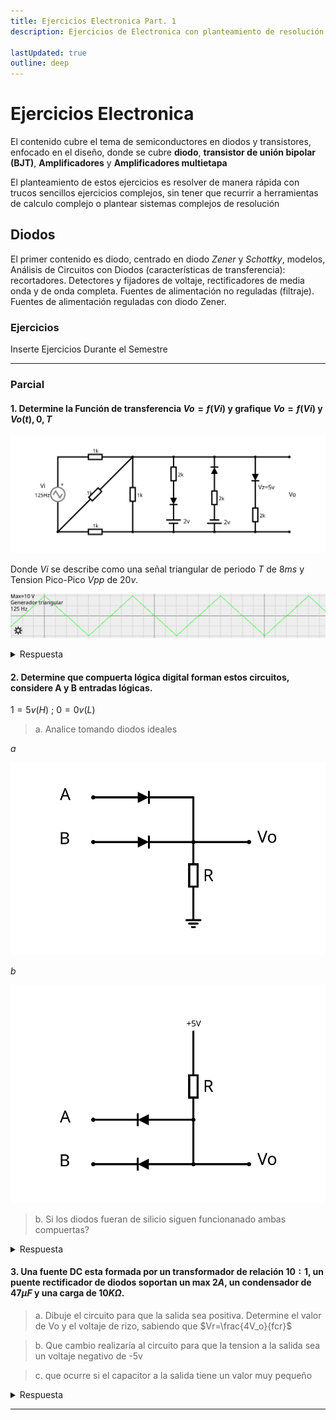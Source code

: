 ```yaml
---
title: Ejercicios Electronica Part. 1
description: Ejercicios de Electronica con planteamiento de resolución rápida con trucos sencillos ejercicios complejos, sin tener que recurrir a herramientas de calculo complejo o plantear sistemas complejos de resolución

lastUpdated: true
outline: deep
---
```


# Ejercicios Electronica

El contenido cubre el tema de semiconductores en diodos y transistores, enfocado en el diseño, donde se cubre **diodo**, **transistor de unión bipolar (BJT)**, **Amplificadores** y **Amplificadores multietapa**

El planteamiento de estos ejercicios es resolver de manera rápida con trucos sencillos ejercicios complejos, sin tener que recurrir a herramientas de calculo complejo o plantear sistemas complejos de resolución

## Diodos

El primer contenido es diodo, centrado en diodo *Zener* y *Schottky*, modelos, Análisis de Circuitos con Diodos (características de transferencia): recortadores. Detectores y fijadores de voltaje, rectificadores de media onda y de onda completa. Fuentes de alimentación no reguladas (filtraje). Fuentes de alimentación reguladas con diodo Zener.

### Ejercicios

Inserte Ejercicios Durante el Semestre

---

### Parcial

#### 1. Determine la Función de transferencia $Vo = f(Vi)$ y grafique $Vo = f(Vi)$ y $Vo(t),{0,T}$

![Pregunta 1](./BlogImages/parcial1-1.svg)

Donde $Vi$ se describe como una señal triangular de periodo $T$ de $8ms$ y Tension Pico-Pico $Vpp$ de $20v$.

![Pregunta 1b](./BlogImages/Parcial%201-1a.png)

<details class="answer">
<summary>Respuesta</summary>

**Simplificación**

El primera paso es simplificar el circuito si es posible. El teorema de Thevenin nos dice:

> [!NOTE]
> "Cualquier red eléctrica lineal que contenga únicamente fuentes de tensión, fuentes de corriente y resistencias puede sustituirse en los terminales A–B por una combinación equivalente de una fuente de tensión $V_{th}$ en una conexión en serie con una resistencia $R_{th}$".

Lo que significa que si una parte del circuito comprendida por dos terminales es independiente de la otra parte y solo contiene elementos lineales se puede simplificar por un equivalente de Thevenin.

![alt text](./BlogImages/parcial1-1b.svg)

En este caso como no tenemos fuentes dependientes podemos tomar el lado derecho del circuito de manera sencilla. Determinando la tension entre los terminales del circuito separado, con $Vi$ como constante, se obtiene $V_{th}$. Apagando las fuente del circuito y calculando la resistencia equivalente entre sus terminales se obtiene $R_{th}$.

Para $V_{th}$ se puede hacer un sistema de ecuaciones para conocer el valor de tension en los terminales. Pero el circuito se puede resolver con técnicas mas sencilla. Primero se puede hacer una transformación de fuente donde una fuente de tension en serie con una resistencia tiene un equivalente con una fuente corriente en serie con una resistencia del mismo valor.

![alt text](./BlogImages/sourceTransform.svg)

Obedeciendo las siguientes formulas

$$
\begin{align}
    Vs = R\cdot Is \\
    Is = \frac{Vs}R
\end{align}
$$

Dichas formulas son fácilmente deducibles con análisis de circuito.

Al tener todas las resistencias el mismo valor le asignaremos la constante $R$ para simplificar los cálculos. Primero transformamos la fuente $Vi$ que esta en serie con $R1$ a su equivalente con una fuente de corriente $Ia$ de valor $Ia = Vi/R$ en paralelo con la resistencia $R1$. Ahora $R1$ y $R2$ están en paralelo y tienen el mismo valor.

> [!NOTE]
> Para $n$ resistencias en paralelo con valor $R$, su equivalente es una resistencia de valor $R/n$

Demostrando la formula general para resistencias en paralelo se tiene que

$$
\begin{align}
R_{eq} = \frac{1}{(\frac{1}R + \frac{1}R)}\\


R_{eq} = \frac{R}2
\end{align}
$$

Ahora el paralelo de $R1$ y $R2$ le asignaremos una resistencia equivalente $Ra$ de valor $R/2$. Queda la fuente $Ia$ en paralelo con resistencia $Ra$ y a su vez el serie con la resistencia $R3$. Se transforma $Ia$ junto a $Ra$ a una fuente de tension $Va$ de valor $Vi/2$ en serie con $Ra$, la cual queda en serie con $R3$, cuyo equivalente ahora es $Rb$ de valor $3R/2$. Finalmente la fuente $Va$ en serie con $Rb$ se transforma a una fuente de corriente $Ith$ de valor $Vi/(3R)$ en paralelo con con $Rb$ y con $R4$. El equivalente de $Rb$ y $R4$ es $R_{th}$ con valor $3R/5$. Lo que resulta en un equivalente de Norton, por comodidad (y para que la fuente equivalente no quede en función del valor de las resistencias) se transforma una vez mas en un equivalente de Thevenin, quedando $V_{th}$ con valor $Vi/5$.

![Thevenin Procedimiento](./BlogImages/parcial1-1c.svg)
![Thevenin Procedimiento](./BlogImages/parcial1-1d.svg)

> [!TIP]
>El objetivo de este procedimiento es poder realizar simplificaciones rápidas sin tener que plantear sistemas de ecuaciones, de manera que se pueda resolver el ejercicio con un calculadora de sencilla o mentalmente.

Lo que resulta en una $R_{th}$ de valor $600Ω$, y para un valor de tension pico pico $Vpp_th$ de $4v$ lo que se traduce en un voltaje pico $Vp_th$ de $2v$ y $-2v$ en el ciclo positivo y ciclo negativo respectivamente


**Resolución**

Para conocer el comportamiento de $Vo$ y poder graficarlo se analizan las 3 ramas. considerando lo siguiente.

> [!NOTE]
> Se consider un modelo de diodo simplificado donde el diodo conduce corriente en polarización directa cuando la tension entre sus terminales alcanza una tension $Vk$, equivalente a una fuente de tension polarizada inversamente. Y cuando la tension entre sus terminales no alcanza la corriente de polarización o esta polarizada inversamente se comporta como un circuito abierto.

> [!NOTE]
> Al no estar indicado en el ejercicio se asumen diodos de silicio con valor $Vk = 0.7v$

> [!NOTE]
> Para los diodos Zener se tiene el mismo comportamiento con la adición que al superar el umbral de $Vz$ en polarización inversa el diodo conduce


![Diodo](./BlogImages/Diode_symbol.svg)

Analizaremos el ciclo positivo y negativo de cada rama

Para la primera rama en el **ciclo positivo** para polarizar el diodo se debe superar la tension de polarización del diodo $Vk$ y ademas la tension de la fuente de $2v$, por lo que apartir de los $2.7v$ el diodo conduce. Para el **ciclo negativo** el diodo no conduce

Para la segunda rama en el **ciclo positivo** el diodo no conduce, y en el **ciclo negativo** apartir de los $-2.7v$ el diodo conduce, después de superar la tension de polarización del diodo y de la fuente de tension.

> [!TIP]
> se denota que la simetría inversa que poseen las primeras dos ramas

Para la tercera rama el diodo Zener en el **ciclo positivo** al superar los $0.7v$ el diodo conduce y para el **ciclo negativo** apartir de los $-5v$ el diodo conduce.

Ya que la fuente de tension $V_{th}$ suministra una tension pico de $±2v$ la primera y segunda rama nunca conducen ya que no exceden la tension de $2.7v$ requerida para polarizar los diodos.

Esto simplifica el análisis a la tercera rama que nunca conduce el en ciclo negativo, pero si en el positivo.

queda la siguiente ecuación

*Cuando D1 y D2 no conducen, D3 si conduce:*

$$
\begin{align}
\frac{Vi}5 = I\cdot R_{th} + I\cdot R_{D3} + 0.7\\

I = (Vi - 3.5v)/13k
\end{align}
$$
lo que indica que cuando $Vi > 3.5$ hay corriente atravez de $D3$

para $Vo$ cuando $D3$ conduce

$$
\begin{align}
Vo = I\cdot R_{D3} - Vi\\

Vo = \frac{2Vi}{13} + 21/130
\end{align}
$$

*Cuando D1, D2 y D3 no conducen*

Al no haber corriente no hay caida te tension en $R_{th}$ por lo que

$$
Vo = \frac{Vi}5
$$

*Vo*

$$
V_o = \begin{cases} 
    \frac{V_i}{5}, & \text{si } -10 \le V_i \le 3.5 \\
    \frac{2V_i}{13} + \frac{21}{130}, & \text{si } 3.5 < V_i \le 10 
\end{cases}
$$

</details>

#### 2. Determine que compuerta lógica digital forman estos circuitos, considere A y B entradas lógicas.
$1 = 5v (H)$ ; $0 = 0v (L)$

> a. Analice tomando diodos ideales

*a*

![Pregunta 2](./BlogImages/parcial1-2a.svg)

*b*

![Pregunta 2](./BlogImages/parcial1-2b.svg)

> b. Si los diodos fueran de silicio siguen funcionanado ambas compuertas?

<details class='answer'>
<summary>Respuesta</summary>

Análisis Para determinar el tipo de compuerta simplemente se realiza la tabla de la verdad para cada caso tomando $A$ y $B$ como entrada y $V_o$ como salida.

*a*

![alt text](./BlogImages/parcial1-2as.svg)

<table>
	<tr>
		<td>A</td>
		<td>B</td>
		<td>Vod</td>
		<td>Vo</td>
	</tr>
	<tr>
		<td>0</td>
		<td>0</td>
		<td>0</td>
		<td>0v</td>
	</tr>
	<tr>
		<td>1</td>
		<td>0</td>
		<td>1</td>
		<td>5v</td>
	</tr>
	<tr>
		<td>0</td>
		<td>1</td>
		<td>1</td>
		<td>5v</td>
	</tr>
	<tr>
		<td>1</td>
		<td>1</td>
		<td>1</td>
		<td>5v</td>
	</tr>
</table>

Cuando $A$ **o** $B$ es $1$ $V_o$ es $1$ ($5v$ analógico) por lo que la primera compuerta es una compuerta **OR**

*b*

![alt text](./BlogImages/parcial1-2bs.svg)

<table>
	<tr>
		<td>A</td>
		<td>B</td>
		<td>Vod</td>
		<td>Vo</td>
	</tr>
	<tr>
		<td>0</td>
		<td>0</td>
		<td>0</td>
		<td>0v</td>
	</tr>
	<tr>
		<td>1</td>
		<td>0</td>
		<td>0</td>
		<td>0v</td>
	</tr>
	<tr>
		<td>0</td>
		<td>1</td>
		<td>0</td>
		<td>0v</td>
	</tr>
	<tr>
		<td>1</td>
		<td>1</td>
		<td>1</td>
		<td>5v</td>
	</tr>
</table>

Cuando $A$ **y** $B$ es $1$ $V_o$ es $1$ ($5v$ analógico) por lo que la segunda compuerta es una compuerta **AND**

Si los diodos fueran de silicio tomando el modelo simplificado del diodo, en el caso `a` si alguna de las entradas fuese asertiva ($1$ o $5v$) habría una caída de tension en el diodo de $0.7v$ por lo que la tabla de la verdad quedaría

<table>
	<tr>
		<td>A</td>
		<td>B</td>
		<td>Vo</td>
	</tr>
	<tr>
		<td>0</td>
		<td>0</td>
		<td>0v</td>
	</tr>
	<tr>
		<td>1</td>
		<td>0</td>
		<td>4.3v</td>
	</tr>
	<tr>
		<td>0</td>
		<td>1</td>
		<td>4.3v</td>
	</tr>
	<tr>
		<td>1</td>
		<td>1</td>
		<td>4.3v</td>
	</tr>
</table>

En el caso de la compuerta `b` si alguna entrada es $0v$ la corriente va desde la alimentación, a través de la resistencia y cae a través de uno de los diodos, por lo que respecto a tierra habría una diferencia de potencial de $0.7v$. si ambas entradas son asertivas la tension seria de $5v$.

<table>
	<tr>
		<td>A</td>
		<td>B</td>
		<td>Vo</td>
	</tr>
	<tr>
		<td>0</td>
		<td>0</td>
		<td>0.7v</td>
	</tr>
	<tr>
		<td>1</td>
		<td>0</td>
		<td>0.7v</td>
	</tr>
	<tr>
		<td>0</td>
		<td>1</td>
		<td>0.7v</td>
	</tr>
	<tr>
		<td>1</td>
		<td>1</td>
		<td>5v</td>
	</tr>
</table>

El umbral entre un $1$ y $0$ lógico viene definido por la tecnología de dicha compuerta, tanto para la tecnología TTL y CMOS, cumplen para los valores de entrada (es decir para la tension aplicada a la entrada de otra compuerta), pero no cumple con las especificaciones de margenes de ruido para la tension de salida, de la misma.

> [!NOTE]
> [1] J. F. Wakerly, Diseño Digital. Pearson Educación, 2001.

A términos de un circuito digital podemos decir que sigue funcionando como compuerta, mas no cumple con las especificaciones TTL y CMOS.

</details>

#### 3. Una fuente DC esta formada por un transformador de relación $10:1$, un puente rectificador de diodos soportan un max $2A$, un condensador de $47\mu F$ y una carga de $10K\Omega$.
> a. Dibuje el circuito para que la salida sea positiva. Determine el valor de Vo y el voltaje de rizo, sabiendo que $Vr=\frac{4V_o}{fcr}$

> b. Que cambio realizaría al circuito para que la tension a la salida sea un voltaje negativo de -5v

> c. que ocurre si el capacitor a la salida tiene un valor muy pequeño

<details class="answer">
<summary>Respuesta</summary>

> [!NOTE]
> La fuente recibe a la entrada $120v_{rms}\space⏦$ AC a $60hz$
> [!NOTE]
> Se toman todos los diodos bajo el modelo simplificado, con diodos de silicio

![Pregunta 3](./BlogImages/parcial1-3a.svg)

Para calcular $Vo$ vamos desde la entrada la fuente de tension $120v_{rms}\space⏦$, tomamos el transformador de manera ideal cumpliendo la siguiente relación.

$$

\frac{V_p}{V_s}=\frac{n_p}{n_s}

$$

Formula que relaciona la tension con el numero de espiras entre el primario y secundario del transformador. deducible a través de la ley de Faraday.

lo que despejado deja que
$$

V_s=\frac{n_s\cdot V_p}{n_p}\\
V_s=12v_{rms}

$$

en base a la tension RMS ($V_{rms}$) o eficaz ($V_{efz}$) podemos obtener la tension pico ${V_p}$ del transformador.

$$

 V_{efz}=\sqrt{\frac{1}{T}\cdot \int_{t_0}^{T}{v{^2}(t)dt}}

$$

lo que para una señal de función senoidal es

$$

V_{efz} = \frac{v_p}{\sqrt2}\\
V_{efz}\cdot \sqrt2 = v_p\\
v_p=12\sqrt2


$$

en el **ciclo positivo** a la salida del transformador la corriente fluye a través $D_1$ hasta el paralelo del capacitor y la carga (resistiva) y devuelta por el diodo $D_3$ hasta el secundario. En el **ciclo negativo** a la salida del transformador la corriente fluye a través $D_4$ hasta el paralelo del capacitor y la carga (resistiva) y devuelta por el diodo $D_2$ hasta el secundario.
En ambos ciclos, la tension del secundario del transformador debe superar la tension de polarización de dos diodos, por lo que cuando la tension (del secundario) es mayor $±1.4v$ ambos diodos conducen, sabiendo la caída de tension de los diodos tenemos que:

$$

V_{o_p} = v_p - 2\cdot V_d\\
V_{o_p} = 12\sqrt2 -1.4v\\
V_{o_p} \approx 15.57v

$$

Tomando $V_o$ como el voltaje pico a la salida. tenemos la ecuación de voltaje de rizo

$$
V_r=\frac{4V_{o_p}}{f\cdot c\cdot r}
$$

la frecuencia de la fuente de tension es $60hz$ el transformador bajo el modelo ideal no se ve afectado por la frecuencia y no cambia la misma a su salida. Al pasar por el puente rectificador para el ciclo positivo y el ciclo negativo del transformador, a la salida del puente rectificador se da la misma onda en la misma direccion, por lo que la frecuencia se duplica.

$$
f_{V_o}=120hz
$$

![Pregunta 3](./BlogImages/Parcial%201-3b.png)

ya con estos valores tenemos que 

$$
V_r=\frac{40\sqrt2}{47}\approx 1.2035v
$$

Para obtener el voltaje de salida tomamos el valor pico menos la mitad del voltaje de rizo, con la notación de ± la mitad del voltaje rizo

$$

V_o = \left(V_{o_p}-\frac{V_r}2\right)±\frac{V_r}2\\
V_o \approx 14.4987 ± 0.6017

$$

Para obtener un voltaje de $-5v$ (se tomara como voltaje pico) se pueden hacer utilizar varios métodos (sin alterar los elementos ya existente). Demostraremos dos métodos.

*Primer método*

el primer método consiste en utilizar un divisor de tension capacitivo a la entrada.

![Pregunta 3b Método 1](./BlogImages/parcial1-3b.svg)

tomando la referencia (tierra) como el cátodo de los diodos $D_1$ y $D_4$ se obtiene voltaje negativo respecto a la tierra. Como aclaratoria invertir el puente rectificador generaría el mismo circuito.

La tension $V_{o_p}$ es 5v, la tension que cae en el puente rectificador es de $1.4v$ por lo que la en los terminales del secundario tenemos $6.4v$, ya que la relación del transformador es $10:1$ (a través de la formula de relación de transformación) el voltaje pico a en el primario del transformador es $64v$ con un voltaje eficaz de $64/\sqrt2$.

Un divisor de tension viene dado por la siguiente expresión:

$$$

V

$$$

</details>


---